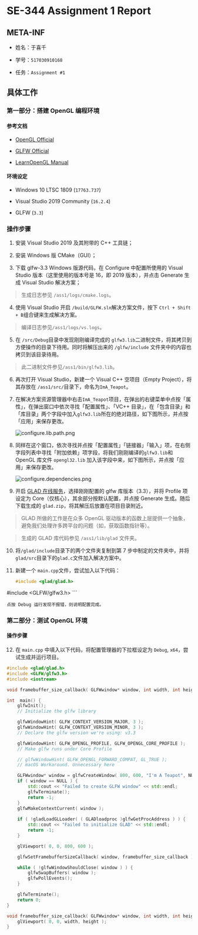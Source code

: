 # SE-344 Assignment 1 Report

## META-INF

* 姓名：于喜千

* 学号：`517030910168`

* 任务：`Assignment #1`

## 具体工作

### 第一部分：搭建 OpenGL 编程环境

#### 参考文档

* [OpenGL Official](https://www.opengl.org/resources/libraries/glut/)

* [GLFW Official](https://www.glfw.org/)

* [LearnOpenGL Manual](https://learnopengl-cn.github.io/)

#### 环境设定

* Windows 10 LTSC 1809 (`17763.737`)

* Visual Studio 2019 Community (`16.2.4`)

* GLFW (`3.3`)

### 操作步骤

1. 安装 Visual Studio 2019 及其附带的 C++ 工具链；

2. 安装 Windows 版 CMake（GUI）；

3. 下载 glfw-3.3 Windows 版源代码，在 Configure 中配置所使用的 Visual Studio 版本（这里使用的版本号是 16，即 2019 版本），并点击 Generate 生成 Visual Studio 解决方案；

> 生成日志参见 `/ass1/logs/cmake.logs`。

4. 使用 Visual Studio 开启 `/build/GLFW.sln`解决方案文件，按下 `Ctrl + Shift + B`组合键来生成解决方案。

> 编译日志参见`/ass1/logs/vs.logs`。

5. 在 `/src/Debug`目录中发现刚刚编译完成的 `glfw3.lib`二进制文件，将其拷贝到方便操作的目录下待用。同时将解压出来的 `/glfw/include` 文件夹中的内容也拷贝到该目录待用。

> 此二进制文件参见`/ass1/bin/glfw3.lib`。

6. 再次打开 Visual Studio，新建一个 Visual C++ 空项目（Empty Project），将其存放在 `/ass1/src/`目录下，命名为`ImA_Teapot`。

7. 在解决方案资源管理器中右击`ImA_Teapot`项目，在弹出的右键菜单中点按「属性」，在弹出窗口中依次寻找「配置属性」、「VC++ 目录」，在「包含目录」和「库目录」两个字段中加入`glfw3.lib`所在的绝对路径，如下图所示，并点按「应用」来保存更改。
   
   ![configure.lib.path.png](https://raw.githubusercontent.com/yuetsin/private-image-repo/master/2019/09/14-14-30-51-configure.lib.path.png)

8. 同样在这个窗口，依次寻找并点按「配置属性」「链接器」「输入」项，在右侧字段列表中寻找「附加依赖」项字段，将我们刚刚编译的`glfw3.lib`和 OpenGL 库文件 `opengl32.lib` 加入该字段中来，如下图所示，并点按「应用」来保存更改。
   
   ![configure.dependencies.png](https://raw.githubusercontent.com/yuetsin/private-image-repo/master/2019/09/14-14-35-08-configure.dependencies.png)

9. 开启 [GLAD 在线服务](https://glad.dav1d.de)，选择刚刚配置的 glfw 库版本（3.3），并将 Profile 项设定为 Core（仅核心），其余部分按默认配置，并点按 Generate 生成。随后下载生成的 `glad.zip`，将其解压后放置在项目目录附近。

> GLAD 所做的工作是在众多 OpenGL 驱动版本的函数上层提供一个抽象，避免我们处理许多跨平台的问题（如，获取函数指针等）。

> 生成的 GLAD 库代码参见 `/ass1/lib/glad` 文件夹。

10. 将`/glad/include`目录下的两个文件夹复制到第 7 步中制定的文件夹中，并将`glad/src`目录下的`glad.c`文件加入解决方案中。

11. 新建一个 `main.cpp`文件，尝试加入以下代码：
    
    ```c++
    #include <glad/glad.h>#include <GLFW/glfw3.h>
    ```
    
    点按 Debug 运行发现不报错，则说明配置完成。

### 第二部分：测试 OpenGL 环境

#### 操作步骤

12. 在 `main.cpp` 中填入以下代码，将配置管理器的下拉框设定为 `Debug`, `x64`，尝试生成并运行项目。

```c++
#include <glad/glad.h>#include <GLFW/glfw3.h>#include <iostream>void framebuffer_size_callback( GLFWwindow* window, int width, int height );int  main() {    glfwInit();	// Initialize the glfw library    glfwWindowHint( GLFW_CONTEXT_VERSION_MAJOR, 3 );    glfwWindowHint( GLFW_CONTEXT_VERSION_MINOR, 3 );	// Declare the glfw version we're using: v3.3    glfwWindowHint( GLFW_OPENGL_PROFILE, GLFW_OPENGL_CORE_PROFILE );	// Make glfw runs under Core Profile	// glfwWindowHint( GLFW_OPENGL_FORWARD_COMPAT, GL_TRUE );	// macOS Workaround. Unnecessary here	GLFWwindow* window = glfwCreateWindow( 800, 600, "I'm A Teapot", NULL, NULL );    if ( window == NULL ) {        std::cout << "Failed to create GLFW window" << std::endl;        glfwTerminate();        return -1;    }    glfwMakeContextCurrent( window );		if ( !gladLoadGLLoader( ( GLADloadproc )glfwGetProcAddress ) ) {        std::cout << "Failed to initialize GLAD" << std::endl;        return -1;    }	glViewport( 0, 0, 800, 600 );	glfwSetFramebufferSizeCallback( window, framebuffer_size_callback );	while ( !glfwWindowShouldClose( window ) ) {        glfwSwapBuffers( window );        glfwPollEvents();    }	glfwTerminate();    return 0;}void framebuffer_size_callback( GLFWwindow* window, int width, int height ) {    glViewport( 0, 0, width, height );}
```









